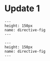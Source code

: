 # Update 1
```{figure} imagess/fish.png {figure} imagess/fish.png
---
height: 150px
name: directive-fig
---

```
```{figure} imagess/fish.png
---
height: 150px
name: directive-fig
---

```

